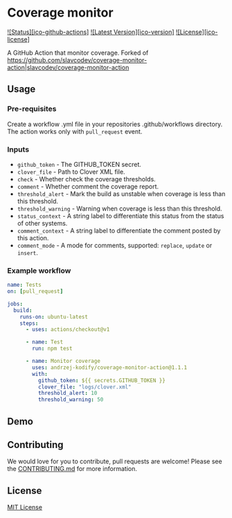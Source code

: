 # Coverage monitor

[![Status][ico-github-actions]][link-github]
[![Latest Version][ico-version]][link-github]
[![License][ico-license]][link-license]

<!-- [ico-github-actions]: https://github.com/andrzej-kodify/coverage-monitor-action/workflows/build/badge.svg -->
<!-- [ico-version]: https://img.shields.io/github/tag/andrzej-kodify/coverage-monitor-action.svg?label=latest -->
<!-- [ico-license]: https://img.shields.io/badge/License-MIT-blue.svg -->

[link-github]: https://github.com/andrzej-kodify/coverage-monitor-action
[link-license]: LICENSE
[link-contributing]: .github/CONTRIBUTING.md

A GitHub Action that monitor coverage.
Forked of <https://github.com/slavcodev/coverage-monitor-action|slavcodev/coverage-monitor-action>

## Usage

### Pre-requisites

Create a workflow .yml file in your repositories .github/workflows directory.
The action works only with `pull_request` event.

### Inputs

- `github_token` - The GITHUB_TOKEN secret.
- `clover_file` - Path to Clover XML file.
- `check` - Whether check the coverage thresholds.
- `comment` - Whether comment the coverage report.
- `threshold_alert` - Mark the build as unstable when coverage is less than this threshold.
- `threshold_warning` - Warning when coverage is less than this threshold.
- `status_context` - A string label to differentiate this status from the status of other systems.
- `comment_context` - A string label to differentiate the comment posted by this action.
- `comment_mode` - A mode for comments, supported: `replace`, `update` or `insert`.

### Example workflow 

~~~yaml
name: Tests
on: [pull_request]

jobs:
  build:
    runs-on: ubuntu-latest
    steps:
      - uses: actions/checkout@v1

      - name: Test
        run: npm test

      - name: Monitor coverage
        uses: andrzej-kodify/coverage-monitor-action@1.1.1
        with:
          github_token: ${{ secrets.GITHUB_TOKEN }}
          clover_file: "logs/clover.xml"
          threshold_alert: 10
          threshold_warning: 50
~~~

## Demo

<!-- See [Pull Request #1](https://github.com/slavcodev/coverage-monitor-action/pull/1) -->

## Contributing

We would love for you to contribute, pull requests are welcome!
Please see the [CONTRIBUTING.md][link-contributing] for more information.


## License

[MIT License][link-license]
